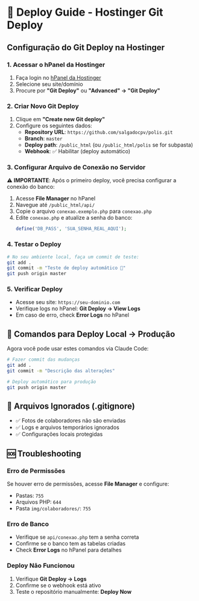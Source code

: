 # 🚀 Deploy Guide - Hostinger Git Deploy

## Configuração do Git Deploy na Hostinger

### 1. Acessar o hPanel da Hostinger
1. Faça login no [hPanel da Hostinger](https://hpanel.hostinger.com)
2. Selecione seu site/domínio
3. Procure por **"Git Deploy"** ou **"Advanced" → "Git Deploy"**

### 2. Criar Novo Git Deploy
1. Clique em **"Create new Git deploy"**
2. Configure os seguintes dados:
   - **Repository URL**: `https://github.com/salgadocpv/polis.git`
   - **Branch**: `master`
   - **Deploy path**: `/public_html` (ou `/public_html/polis` se for subpasta)
   - **Webhook**: ✅ Habilitar (deploy automático)

### 3. Configurar Arquivo de Conexão no Servidor
⚠️ **IMPORTANTE**: Após o primeiro deploy, você precisa configurar a conexão do banco:

1. Acesse **File Manager** no hPanel
2. Navegue até `/public_html/api/`
3. Copie o arquivo `conexao.exemplo.php` para `conexao.php`
4. Edite `conexao.php` e atualize a senha do banco:
   ```php
   define('DB_PASS', 'SUA_SENHA_REAL_AQUI');
   ```

### 4. Testar o Deploy
```bash
# No seu ambiente local, faça um commit de teste:
git add .
git commit -m "Teste de deploy automático 🚀"
git push origin master
```

### 5. Verificar Deploy
- Acesse seu site: `https://seu-dominio.com`
- Verifique logs no hPanel: **Git Deploy → View Logs**
- Em caso de erro, check **Error Logs** no hPanel

## 🔧 Comandos para Deploy Local → Produção

Agora você pode usar estes comandos via Claude Code:

```bash
# Fazer commit das mudanças
git add .
git commit -m "Descrição das alterações"

# Deploy automático para produção
git push origin master
```

## 📁 Arquivos Ignorados (.gitignore)
- ✅ Fotos de colaboradores não são enviadas
- ✅ Logs e arquivos temporários ignorados
- ✅ Configurações locais protegidas

## 🆘 Troubleshooting

### Erro de Permissões
Se houver erro de permissões, acesse **File Manager** e configure:
- Pastas: `755`
- Arquivos PHP: `644`
- Pasta `img/colaboradores/`: `755`

### Erro de Banco
- Verifique se `api/conexao.php` tem a senha correta
- Confirme se o banco tem as tabelas criadas
- Check **Error Logs** no hPanel para detalhes

### Deploy Não Funcionou
1. Verifique **Git Deploy → Logs**
2. Confirme se o webhook está ativo
3. Teste o repositório manualmente: **Deploy Now**